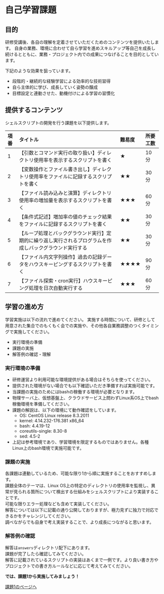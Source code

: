 # 自己学習課題

## 目的

研修受講後、各自の理解を定着させていただくためのコンテンツを提供いたします。
自身の業務、環境に合わせて自ら学習を進めスキルアップ等自己を成長し続けるとともに、業務・プロジェクト内での成果につなげることを目的としています。

下記のような効果を狙っています。

- 段階的・継続的な経験学習による効率的な技術習得
- 自ら主体的に学び、成長していく姿勢の醸成
- 目標設定と連動させた、動機付けによる学習の習慣化

## 提供するコンテンツ

シェルスクリプトの開発を行う課題を以下提供します。

|項番|タイトル|難易度|所要工数|
|:---|:------|:-----|:------|
|1|【引数とコマンド実行の取り扱い】ディレクトリ使用率を表示するスクリプトを書く|★|10分|
|2|【変数操作とファイル書き出し】ディレクトリ使用率をファイルに記録するスクリプトを書く|★★|30分|
|3|【ファイル読み込みと演算】ディレクトリ使用率の増加量を表示するスクリプトを書く|★★★|60分|
|4|【条件式記述】増加率の値のチェック結果をファイルに記録するスクリプトを書く|★★|30分|
|5|【ループ処理とバックグラウンド実行】定期的に繰り返し実行されるプログラムを作成しバックグラウンド実行する|★★|30分|
|6|【ファイル内文字列操作】過去の記録データをハウスキーピングするスクリプトを書く|★★★★|90分|
|7|【ファイル探索・cron実行】ハウスキーピング処理を日次自動実行する|★★★|60分|

## 学習の進め方

学習実施は以下の流れで進めてください。
実施する時間について、研修として用意された集合でのもくもく会での実施や、その他各自業務調整のつくタイミングで実施してください。

- 実行環境の準備
- 課題の実施
- 解答例の確認・理解

### 実行環境の準備

- 研修運営より利用可能な環境提供がある場合はそちらを使ってください。
- 提供された環境がない場合でも以下確認いただき準備すれば実施可能です。
- 当課題の実施のためにはbashの稼働する環境が必要となります。
- 物理サーバ上、仮想基盤上、クラウドサービス上問わずLinux系OS上でbash稼働環境を準備してください。
- 課題の解説は、以下の環境にて動作確認をしています。
    - OS: CentOS Linux release 8.3.2011
    - kernel: 4.14.232-176.381 x86_64
    - bash: 4.4.19-12
    - coreutils-single: 8.30-8
    - sed: 4.5-2
- 上記は参考環境であり、学習環境を限定するものではありません。各種Linux上のbash環境で実施可能です。

### 課題の実施

各課題は連動しているため、可能な限り1から順に実施することをおすすめします。  
課題全体のテーマは、Linux OS上の特定のディレクトリの使用率を監視し、異常が見られる箇所について検出する仕組みをシェルスクリプトにより実装することです。  
可能な限りエラー処理なども含めて実装してください。  
解答については以下に記載の通り公開しておりますが、極力見ずに独力で対応できるかをチャレンジしてください。  
調べながらでも自身で考え実装することで、より成長につながると思います。

### 解答例の確認

解答は`answers`ディレクトリ配下にあります。  
課題が完了したら確認してみてください。  
解答に記載されているスクリプトの実装はあくまで一例です。より良い書き方やプロジェクトでの書き方ルールなどに応じて考えてみてください。


**では、課題1から実施してみましょう！**

[課題1のページへ](./01/README.md)
